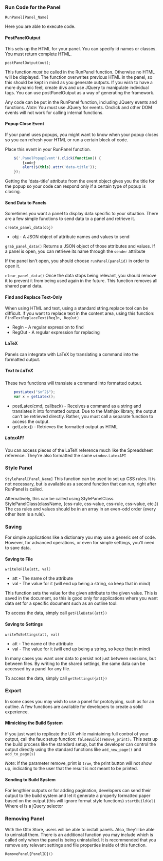 ### Run Code for the Panel
`RunPanel[Panel_Name]`

Here you are able to execute code.

#### PostPanelOutput
This sets up the HTML for your panel. You can specify id names or classes. You must return complete HTML.
    
    postPanelOutput(out);

This function *must* be called in the RunPanel function. Otherwise no HTML will be displayed.
The function overwrites previous HTML in the panel, so this should be kept in mind as you generate outputs. 
If you wish to have a more dynamic feel, create divs and use JQuery to manipulate individual tags. You can use postPanelOutput as a way of generating the framework.

Any code can be put in the RunPanel function, including JQuery events and functions.
*Note*: You must use JQuery for events. Onclick and other DOM events will not work for calling internal functions.

#### Popup Close Event
If your panel uses popups, you might want to know when your popup closes so you can refresh your HTML or run a certain block of code.

Place this event in your RunPanel function.

```Javascript
    $('.PanelPopupEvent').click(function() {
        {code}
        alert($(this).attr('data-title'));
    });
```

Getting the 'data-title' attribute from the event object gives you the title for the popup so your code can respond only if a certain type of popup is closing. 

#### Send Data to Panels
Sometimes you want a panel to display data specific to your situation. There are a few simple functions to send data to a panel and retrieve it.

`create_panel_data(obj)`

* obj - A JSON object of attribute names and values to send

`grab_panel_data()`
Returns a JSON object of those attributes and values. If a panel is open, you can retrieve its name through the `sender` attribute

If the panel isn't open, you should choose `runPanel(panelid)` in order to open it. 

`clear_panel_data()`
Once the data stops being relevant, you should remove it to prevent it from being used again in the future. This function removes all shared panel data.

#### Find and Replace Text-Only
When using HTML and text, using a standard string.replace tool can be difficult. If you want to replace text in the content area, using this function:
`FindTextReplaceText(RegIn, RegOut)`

* RegIn - A regular expression to find
* RegOut - A regular expression for replacing



#### LaTeX
Panels can integrate with LaTeX by translating a command into the formatted output.

##### Text to LaTeX
These two functions will translate a command into formatted output.

```Javascript
    postLatex("$x^2$");
    var x = getLatex();
```
* postLatex(cmd, callback) - Receives a command as a string and translates it into formatted output. Due to the Mathjax library, the output can't be retrieved directly. Rather, you must call a separate function to access the output.
* getLatex() - Retrieves the formatted output as HTML

##### LatexAPI
You can access pieces of the LaTeX reference much like the Spreadsheet reference. They're also formatted the same
`window.LatexAPI`

### Style Panel
`StylePanel[Panel_Name]`
This function can be used to set up CSS rules. It is not necessary, but is available as a second function that can run, right after RunPanel is called.

Alternatively, this can be called using StylePanelClass
StylePanelClass(className, {css-rule, css-value, css-rule, css-value, etc.})
The css rules and values should be in an array in an even-odd order (every other item is a rule).

### Saving
For simple applications like a dictionary you may use a generic set of code. However, for advanced operations, or even for simple settings, you'll need to save data. 
#### Saving to File
`writeToFile(att, val)`
* att - The name of the attribute
* val - The value for it (will end up being a string, so keep that in mind)

This function sets the value for the given attribute to the given value. This is saved in the document, so this is good only for applications where you want data set for a specific document such as an outline tool.

To access the data, simply call `getFileData({att})`

#### Saving to Settings
`writeToSettings(att, val)`
* att - The name of the attribute
* val - The value for it (will end up being a string, so keep that in mind)

In many cases you want user data to persist not just between sessions, but between files. By writing to the shared settings, the same data can be accessed by a panel for any file.

To access the data, simply call `getSettings({att})`

### Export
In some cases you may wish to use a panel for prototyping, such as for an outline. A few functions are available for developers to create a solid experience.
#### Mimicking the Build System
If you just want to replicate the UX while maintaining full control of your output, call the faux setup function:
`falseBuild(remove_print);`
This sets up the build process like the standard setup, but the developer can control the output directly using the standard functions like `add_new_page()` and `add_to_page(s)`

*Note*: If the parameter remove_print is `true`, the print button will not show up, indicating to the user that the result is not meant to be printed.

#### Sending to Build System
For lengthier outputs or for adding pagination, developers can send their output to the build system and let it generate a properly formatted paper based on the output (this will ignore format style functions)
`startBuild(el)`
Where el is a jQuery selector

### Removing Panel
With the Gltn Store, users will be able to install panels. Also, they'll be able to uninstall them. There is an additional function you may include which is called only when the panel is being uninstalled. It is recommended that you remove any relevant settings and file properties inside of this function. 

`RemovePanel{PanelID}()`